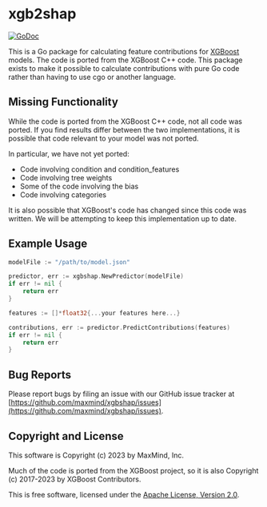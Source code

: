 # xgb2shap

[![GoDoc](https://godoc.org/github.com/maxmind/xgbshap?status.png)](https://pkg.go.dev/github.com/maxmind/xgbshap)

This is a Go package for calculating feature contributions for
[XGBoost](https://github.com/dmlc/xgboost) models. The code is ported from
the XGBoost C++ code. This package exists to make it possible to calculate
contributions with pure Go code rather than having to use cgo or another
language.

## Missing Functionality

While the code is ported from the XGBoost C++ code, not all code was
ported. If you find results differ between the two implementations, it is
possible that code relevant to your model was not ported.

In particular, we have not yet ported:

* Code involving condition and condition_features
* Code involving tree weights
* Some of the code involving the bias
* Code involving categories

It is also possible that XGBoost's code has changed since this code was
written. We will be attempting to keep this implementation up to date.

## Example Usage

```go
modelFile := "/path/to/model.json"

predictor, err := xgbshap.NewPredictor(modelFile)
if err != nil {
    return err
}

features := []*float32{...your features here...}

contributions, err := predictor.PredictContributions(features)
if err != nil {
    return err
}
```

## Bug Reports

Please report bugs by filing an issue with our GitHub issue tracker at
[https://github.com/maxmind/xgbshap/issues](https://github.com/maxmind/xgbshap/issues).

## Copyright and License

This software is Copyright (c) 2023 by MaxMind, Inc.

Much of the code is ported from the XGBoost project, so it is also
Copyright (c) 2017-2023 by XGBoost Contributors.

This is free software, licensed under the [Apache License, Version
2.0](LICENSE).

